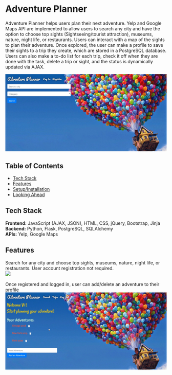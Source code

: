 # Adventure Planner
Adventure Planner helps users plan their next adventure. Yelp and Google Maps API are implemented to allow users to search any city and have the option to choose top sights (Sightseeing/tourist attraction), museums, nature, night life, or restaurants. Users can interact with a map of the sights to plan their adventure. Once explored, the user can make a profile to save their sights to a trip they create, which are stored in a PostgreSQL database. Users can also make a to-do list for each trip, check it off when they are done with the task, delete a trip or sight, and the status is dynamically updated via AJAX.

<img src="/static/_readme-img/homepage.jpg">

## Table of Contents

* [Tech Stack](#tech-stack)
* [Features](#features)
* [Setup/Installation](#installation)
* [Looking Ahead](#future)

## <a name="tech-stack"></a>Tech Stack

__Frontend:__ JavaScript (AJAX, JSON), HTML, CSS, jQuery, Bootstrap, Jinja <br>
__Backend:__ Python, Flask, PostgreSQL, SQLAlchemy<br>
__APIs:__ Yelp, Google Maps <br>

## <a name="features"></a> Features

Search for any city and choose top sights, museums, nature, night life, or restaurants. User account registration not required. <br>
<img src="/static/_readme-img/search.gif">

Once registered and logged in, user can add/delete an adventure to their profile
<img src="/static/_readme-img/profile.gif">
